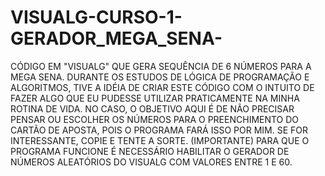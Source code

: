 # VISUALG-CURSO-1-GERADOR_MEGA_SENA-
CÓDIGO EM "VISUALG" QUE GERA SEQUÊNCIA DE 6 NÚMEROS PARA A MEGA SENA.
DURANTE OS ESTUDOS DE LÓGICA DE PROGRAMAÇÃO E ALGORITMOS, TIVE A IDÉIA DE CRIAR ESTE CÓDIGO COM O INTUITO DE FAZER ALGO QUE EU PUDESSE UTILIZAR PRATICAMENTE NA MINHA ROTINA DE VIDA.
NO CASO, O OBJETIVO AQUI É DE NÃO PRECISAR PENSAR OU ESCOLHER OS NÚMEROS PARA O PREENCHIMENTO DO CARTÃO DE APOSTA, POIS O PROGRAMA FARÁ ISSO POR MIM.
SE FOR INTERESSANTE, COPIE E TENTE A SORTE.
(IMPORTANTE) PARA QUE O PROGRAMA FUNCIONE É NECESSÁRIO HABILITAR O GERADOR DE NÚMEROS ALEATÓRIOS DO VISUALG COM VALORES ENTRE 1 E 60.

